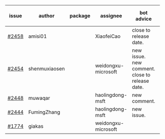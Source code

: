 | issue | author | package | assignee | bot advice | created date of issue | target release date | date from target |
| ------ | ------ | ------ | ------ | ------ | ------ | ------ | :-----: |
| [#2458](https://github.com/Azure/sdk-release-request/issues/2458) | amisi01 |  | XiaofeiCao | close to release date.  | 02-17 | 02-18 | 0 |
| [#2454](https://github.com/Azure/sdk-release-request/issues/2454) | shenmuxiaosen |  | weidongxu-microsoft | new issue. new comment. close to release date.  | 02-16 | 02-18 | 0 |
| [#2448](https://github.com/Azure/sdk-release-request/issues/2448) | muwaqar |  | haolingdong-msft | new comment. | 02-15 | 02-28 |  |
| [#2444](https://github.com/Azure/sdk-release-request/issues/2444) | FumingZhang |  | haolingdong-msft | new issue. | 02-14 | 02-21 |  |
| [#1774](https://github.com/Azure/sdk-release-request/issues/1774) | giakas |  | weidongxu-microsoft |  | 07-14 | 07-19 |  |
